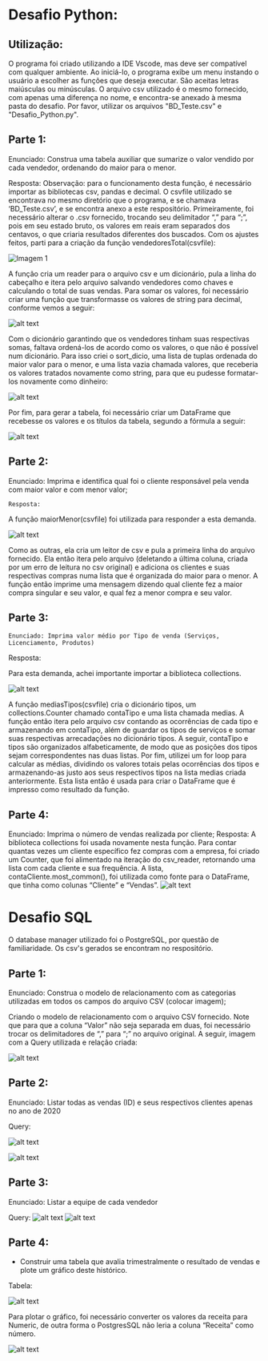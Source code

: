 
# Desafio Python:

## Utilização: 

O programa foi criado utilizando a IDE Vscode, mas deve ser compatível com qualquer ambiente. Ao iniciá-lo, o programa exibe um menu instando o usuário a escolher as funções que deseja executar. São aceitas letras maiúsculas ou minúsculas. O arquivo csv utilizado é o mesmo fornecido, com apenas uma diferença no nome, e encontra-se anexado à mesma pasta do desafio. Por favor, utilizar os arquivos "BD_Teste.csv" e "Desafio_Python.py".

## Parte 1:

Enunciado: Construa uma tabela auxiliar que sumarize o valor vendido por cada vendedor, ordenando do maior para o menor.

Resposta:
	Observação: para o funcionamento desta função, é necessário importar as bibliotecas csv, pandas e decimal. O csvfile utilizado se encontrava no mesmo diretório que o programa, e se chamava ‘BD_Teste.csv’, e se encontra anexo a este respositório.
	Primeiramente, foi necessário alterar o .csv fornecido, trocando seu delimitador “,” para “;”, pois em seu estado bruto, os valores em reais eram separados dos centavos, o que criaria resultados diferentes dos buscados.
	Com os ajustes feitos, parti para a criação da função vendedoresTotal(csvfile):

![Imagem 1](https://raw.githubusercontent.com/bcatao92/desafio-sql/main/imagem1.jpg)

A função cria um reader para o arquivo csv e um dicionário, pula a linha do cabeçalho e itera pelo arquivo salvando vendedores como chaves e calculando o total de suas vendas. Para somar os valores, foi necessário criar uma função que transformasse os valores de string para decimal, conforme vemos a seguir:

![alt text](https://raw.githubusercontent.com/bcatao92/desafio-sql/main/imagem2.jpg)

Com o dicionário garantindo que os vendedores tinham suas respectivas somas, faltava ordená-los de acordo como os valores, o que não é possível num dicionário. Para isso criei o sort_dicio, uma lista de tuplas ordenada do maior valor para o menor, e uma lista vazia chamada valores, que receberia os valores tratados novamente como string, para que eu pudesse formatar-los novamente como dinheiro:

![alt text](https://raw.githubusercontent.com/bcatao92/desafio-sql/main/imagem3.jpg)

Por fim, para gerar a tabela, foi necessário criar um DataFrame que recebesse os valores e os títulos da tabela, segundo a fórmula a seguir:

![alt text](https://raw.githubusercontent.com/bcatao92/desafio-sql/main/imagem4.jpg)

## Parte 2:
Enunciado: Imprima e identifica qual foi o cliente responsável pela venda com maior valor e com menor valor;

	Resposta:
	
  A função maiorMenor(csvfile) foi utilizada para responder a esta demanda.
  
  ![alt text](https://raw.githubusercontent.com/bcatao92/desafio-sql/main/imagem5.jpg)
  
Como as outras, ela cria um leitor de csv e pula a primeira linha do arquivo fornecido. Ela então itera pelo arquivo (deletando a última coluna, criada por um erro de leitura no csv original) e adiciona os clientes e suas respectivas compras numa lista que é organizada do maior para o menor.
	A função então imprime uma mensagem dizendo qual cliente fez a maior compra singular e seu valor, e qual fez a menor compra e seu valor.

## Parte 3:
	Enunciado: Imprima valor médio por Tipo de venda (Serviços, Licenciamento, Produtos)

Resposta:

Para esta demanda, achei importante importar a biblioteca collections.
  
  ![alt text](https://raw.githubusercontent.com/bcatao92/desafio-sql/main/imagem6.jpg)

A função mediasTipos(csvfile) cria o dicionário tipos, um collections.Counter chamado contaTipo e uma lista chamada medias. A função então itera pelo arquivo csv contando as ocorrências de cada tipo e armazenando em contaTipo, além de guardar os tipos de serviços e somar suas respectivas arrecadações no dicionário tipos.
	A seguir, contaTipo e tipos são organizados alfabeticamente, de modo que as posições dos tipos sejam correspondentes nas duas listas.
	Por fim, utilizei um for loop para calcular as médias, dividindo os valores totais pelas ocorrências dos tipos e armazenando-as justo aos seus respectivos tipos na lista medias criada anteriormente. Esta lista então é usada para criar o DataFrame que é impresso como resultado da função.

## Parte 4:
Enunciado: Imprima o número de vendas realizada por cliente;
Resposta:
	A biblioteca collections foi usada novamente nesta função.
	Para contar quantas vezes um cliente específico fez compras com a empresa, foi criado um Counter, que foi alimentado na iteração do csv_reader, retornando uma lista com cada cliente e sua frequência. A lista, contaCliente.most_common(), foi utilizada como fonte para o DataFrame, que tinha como colunas “Cliente” e “Vendas”.
![alt text](https://raw.githubusercontent.com/bcatao92/desafio-sql/main/imagem7.jpg)


# Desafio SQL

O database manager utilizado foi o PostgreSQL, por questão de familiaridade. Os csv's gerados se encontram no respositório.

## Parte 1: 
Enunciado: Construa o modelo de relacionamento com as categorias utilizadas em todos os campos do arquivo CSV (colocar imagem);

Criando o modelo de relacionamento com o arquivo CSV fornecido. Note que para que a coluna “Valor” não seja separada em duas, foi necessário trocar os delimitadores de “,” para “;” no arquivo original.
A seguir, imagem com a Query utilizada e relação criada:

![alt text](https://raw.githubusercontent.com/bcatao92/desafio-sql/main/imagem8.jpg)

## Parte 2:
Enunciado: Listar todas as vendas (ID) e seus respectivos clientes apenas no ano de 2020


Query:

![alt text](https://raw.githubusercontent.com/bcatao92/desafio-sql/main/imagem9.jpg)

![alt text](https://raw.githubusercontent.com/bcatao92/desafio-sql/main/imagem10.jpg)

## Parte 3:
Enunciado: Listar a equipe de cada vendedor

Query:
![alt text](https://raw.githubusercontent.com/bcatao92/desafio-sql/main/imagem11.jpg)
![alt text](https://raw.githubusercontent.com/bcatao92/desafio-sql/main/imagem12.jpg)

## Parte 4:
- Construir uma tabela que avalia trimestralmente o resultado de vendas e plote um gráfico deste histórico.

Tabela:

![alt text](https://raw.githubusercontent.com/bcatao92/desafio-sql/main/imagem13.jpg)

Para plotar o gráfico, foi necessário converter os valores da receita para Numeric, de outra forma o PostgresSQL não leria a coluna “Receita” como número.

![alt text](https://raw.githubusercontent.com/bcatao92/desafio-sql/main/imagem14.jpg)
